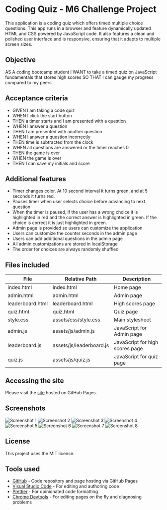 # Coding Quiz - M6 Challenge Project

This application is a coding quiz which offers timed multiple choice questions.
This app runs in a browser and feature dynamically updated HTML and CSS powered by JavaScript code. It also features a clean and polished user interface and is responsive, ensuring that it adapts to multiple screen sizes.

## Objective
AS A coding bootcamp student
I WANT to take a timed quiz on JavaScript fundamentals that stores high scores
SO THAT I can gauge my progress compared to my peers

## Acceptance criteria
* GIVEN I am taking a code quiz
* WHEN I click the start button
* THEN a timer starts and I am presented with a question
* WHEN I answer a question
* THEN I am presented with another question
* WHEN I answer a question incorrectly
* THEN time is subtracted from the clock
* WHEN all questions are answered or the timer reaches 0
* THEN the game is over
* WHEN the game is over
* THEN I can save my initials and score

## Additional features
* Timer changes color. At 10 second interval it turns green, and at 5 seconds it turns red.
* Pauses timer when user selects choice before advancing to next question
* When the timer is paused, if the user has a wrong choice it is highlighted in red and the correct answer is highlighted in green. If the choice is correct it is just highlighted in green.
* Admin page is provided so users can customize the application
* Users can customize the counter seconds in the admin page
* Users can add additional questions in the admin page
* All admin customizations are stored in localStorage
* The order for choices are always randomly shuffled

## Files included
|File|Relative Path|Description|
|---|---|---|
|index.html|index.html|Home page|
|admin.html|admin.html|Admin page|
|leaderboard.html|leaderboard.html|High scores page|
|quiz.html|quiz.html|Quiz page|
|style.css|assets/css/style.css|Main stylesheet|
|admin.js|assets/js/admin.js|JavaScript for Admin page|
|leaderboard.js|assets/js/leaderboard.js|JavaScript for high scores page|
|quiz.js|assets/js/quiz.js|JavaScript for quiz page|

## Accessing the site
Please visit the [site](https://phil13131.github.io/M6_Code_Quiz/) hosted on GitHub Pages.

## Screenshots
![Screenshot 1](https://github.com/phil13131/M6_Coding_Quiz/blob/main/Screenshot_1.png)
![Screenshot 2](https://github.com/phil13131/M6_Coding_Quiz/blob/main/Screenshot_2.png)
![Screenshot 3](https://github.com/phil13131/M6_Coding_Quiz/blob/main/Screenshot_3.png)
![Screenshot 4](https://github.com/phil13131/M6_Coding_Quiz/blob/main/Screenshot_4.png)
![Screenshot 5](https://github.com/phil13131/M6_Coding_Quiz/blob/main/Screenshot_5.png)
![Screenshot 6](https://github.com/phil13131/M6_Coding_Quiz/blob/main/Screenshot_6.png)
![Screenshot 7](https://github.com/phil13131/M6_Coding_Quiz/blob/main/Screenshot_7.png)
![Screenshot 8](https://github.com/phil13131/M6_Coding_Quiz/blob/main/Screenshot_8.png)

## License
This project uses the MIT license.

## Tools used
* [GitHub](https://github.com/) - Code repository and page hosting via GitHub Pages
* [Visual Studio Code](https://code.visualstudio.com/) - For editing and authoring code
* [Prettier](https://prettier.io/) - For opinionated code formatting
* [Chrome Devtools](https://developers.google.com/web/tools/chrome-devtools) - For editing pages on the fly and diagnosing problems
